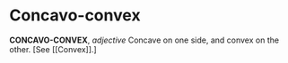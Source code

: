 # Concavo-convex

**CONCAVO-CONVEX**, _adjective_ Concave on one side, and convex on the other. \[See [[Convex]].\]